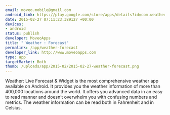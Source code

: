```yaml
--- 
email: moveo.mobile@gmail.com
android_link: https://play.google.com/store/apps/details?id=com.weatheruniversalforecast&hl=en
date: 2015-02-27 07:11:23.389127 +00:00
devices: 
- android
status: publish
developer: MoveoApps
title: " Weather : Forecast"
permalink: /app/weather-forecast
developer_link: http://www.moveoapps.com
type: app
targetMarket: Both
thumb: /uploads/app/2015-02/2015-02-27-weather-forecast.png
---
```


Weather: Live Forecast & Widget is the most comprehensive weather app available on Android.  It provides you the weather information of more than 400,000 locations around the world. It offers you advanced data in an easy to read manner and doesn’t overwhelm you with confusing numbers and metrics. The weather information can be read both in Fahrenheit and in Celsius.
